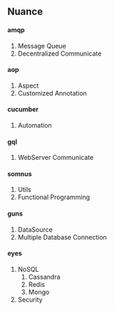 ## Nuance

#### amqp
1. Message Queue
2. Decentralized Communicate

#### aop
1. Aspect
2. Customized Annotation

#### cucumber
1. Automation

#### gql
1. WebServer Communicate

#### somnus
1. Utils
2. Functional Programming

#### guns
1. DataSource
2. Multiple Database Connection

#### eyes
1. NoSQL
   1. Cassandra
   2. Redis
   3. Mongo
2. Security